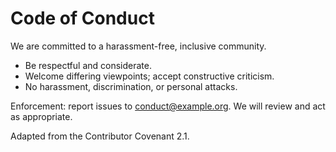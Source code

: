 # Code of Conduct

We are committed to a harassment-free, inclusive community.

- Be respectful and considerate.
- Welcome differing viewpoints; accept constructive criticism.
- No harassment, discrimination, or personal attacks.

Enforcement: report issues to conduct@example.org. We will review and act as appropriate.

Adapted from the Contributor Covenant 2.1.
